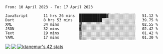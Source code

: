<!--START_SECTION:waka-->

```text
From: 10 April 2023 - To: 17 April 2023

JavaScript       11 hrs 26 mins  ████████████▓░░░░░░░░░░░░   51.12 %
Dart             8 hrs 53 mins   ██████████░░░░░░░░░░░░░░░   39.75 %
XML              34 mins         ▓░░░░░░░░░░░░░░░░░░░░░░░░   02.55 %
JSON             32 mins         ▓░░░░░░░░░░░░░░░░░░░░░░░░   02.42 %
Text             19 mins         ▒░░░░░░░░░░░░░░░░░░░░░░░░   01.42 %
YAML             17 mins         ▒░░░░░░░░░░░░░░░░░░░░░░░░   01.30 %
```

<!--END_SECTION:waka-->
<a href="https://github.com/anuraghazra/github-readme-stats">
  <img align="left" src="https://github-readme-stats.vercel.app/api?username=Tanesan&count_private=true&show_icons=true" />
<img align="left" src="https://github-readme-stats.vercel.app/api/top-langs/?username=Tanesan" />
</a>

[![ktanemur's 42 stats](https://badge42.vercel.app/api/v2/cl1wslf6s002109l771rng2w8/stats?cursusId=21&coalitionId=62)](https://github.com/JaeSeoKim/badge42)
